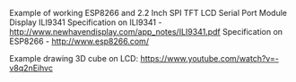 Example of working ESP8266 and 2.2 Inch SPI TFT LCD Serial Port Module Display ILI9341
Specification on ILI9341 - http://www.newhavendisplay.com/app_notes/ILI9341.pdf
Specification on ESP8266 - http://www.esp8266.com/

Example drawing 3D cube on LCD:
https://www.youtube.com/watch?v=-v8q2nEihvc
